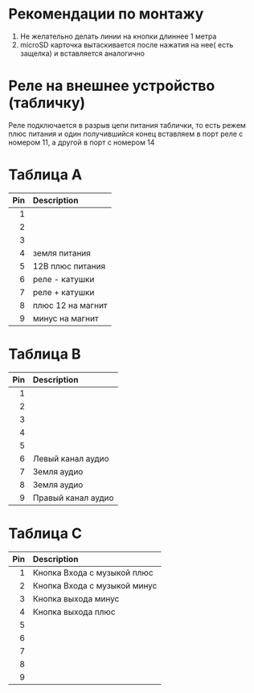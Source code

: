 # Рекомендации по монтажу
1. Не желательно делать линии на кнопки длиннее 1 метра
2. microSD карточка вытаскивается после нажатия на нее( есть защелка) и вставляется аналогично


# Реле на внешнее устройство  (табличку)
Реле подключается в разрыв цепи питания таблички, то есть режем плюс питания и один получившийся конец вставляем в порт реле с номером 11, а другой в порт с номером 14

# Таблица A
|   Pin | Description       |
|------:|:------------------|
|     1 |                   |
|     2 |                   |
|     3 |                   |
|     4 | земля питания     |
|     5 | 12В плюс питания  |
|     6 | реле - катушки    |
|     7 | реле + катушки    |
|     8 | плюс 12 на магнит |
|     9 | минус на магнит   |

# Таблица B
|   Pin | Description        |
|------:|:-------------------|
|     1 |                    |
|     2 |                    |
|     3 |                    |
|     4 |                    |
|     5 |                    |
|     6 | Левый канал аудио  |
|     7 | Земля аудио        |
|     8 | Земля аудио        |
|     9 | Правый канал аудио |

# Таблица C
|   Pin | Description                  |
|------:|:-----------------------------|
|     1 | Кнопка Входа с музыкой плюс  |
|     2 | Кнопка Входа с музыкой минус |
|     3 | Кнопка выхода минус          |
|     4 | Кнопка выхода плюс           |
|     5 |                              |
|     6 |                              |
|     7 |                              |
|     8 |                              |
|     9 |                              |